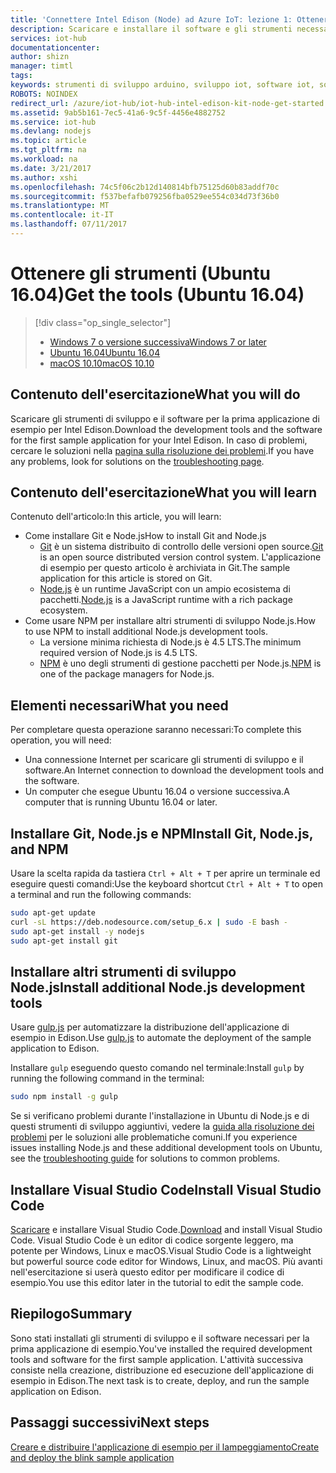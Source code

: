 ```yaml
---
title: 'Connettere Intel Edison (Node) ad Azure IoT: lezione 1: Ottenere gli strumenti (Ubuntu) | Documentazione Microsoft'
description: Scaricare e installare il software e gli strumenti necessari per la prima applicazione di esempio per Edison in Ubuntu.
services: iot-hub
documentationcenter: 
author: shizn
manager: timtl
tags: 
keywords: strumenti di sviluppo arduino, sviluppo iot, software iot, software per internet delle cose, installare git in ubuntu, installare node js in ubuntu
ROBOTS: NOINDEX
redirect_url: /azure/iot-hub/iot-hub-intel-edison-kit-node-get-started
ms.assetid: 9ab5b161-7ec5-41a6-9c5f-4456e4882752
ms.service: iot-hub
ms.devlang: nodejs
ms.topic: article
ms.tgt_pltfrm: na
ms.workload: na
ms.date: 3/21/2017
ms.author: xshi
ms.openlocfilehash: 74c5f06c2b12d140814bfb75125d60b83addf70c
ms.sourcegitcommit: f537befafb079256fba0529ee554c034d73f36b0
ms.translationtype: MT
ms.contentlocale: it-IT
ms.lasthandoff: 07/11/2017
---
```

# <a name="get-the-tools-ubuntu-1604"></a><span data-ttu-id="bed9b-104">Ottenere gli strumenti (Ubuntu 16.04)</span><span class="sxs-lookup"><span data-stu-id="bed9b-104">Get the tools (Ubuntu 16.04)</span></span>

> [!div class="op_single_selector"]
> * <span data-ttu-id="bed9b-105">[Windows 7 o versione successiva][windows]</span><span class="sxs-lookup"><span data-stu-id="bed9b-105">[Windows 7 or later][windows]</span></span>
> * <span data-ttu-id="bed9b-106">[Ubuntu 16.04][ubuntu]</span><span class="sxs-lookup"><span data-stu-id="bed9b-106">[Ubuntu 16.04][ubuntu]</span></span>
> * <span data-ttu-id="bed9b-107">[macOS 10.10][macos]</span><span class="sxs-lookup"><span data-stu-id="bed9b-107">[macOS 10.10][macos]</span></span>

## <a name="what-you-will-do"></a><span data-ttu-id="bed9b-108">Contenuto dell'esercitazione</span><span class="sxs-lookup"><span data-stu-id="bed9b-108">What you will do</span></span>
<span data-ttu-id="bed9b-109">Scaricare gli strumenti di sviluppo e il software per la prima applicazione di esempio per Intel Edison.</span><span class="sxs-lookup"><span data-stu-id="bed9b-109">Download the development tools and the software for the first sample application for your Intel Edison.</span></span> <span data-ttu-id="bed9b-110">In caso di problemi, cercare le soluzioni nella [pagina sulla risoluzione dei problemi][troubleshooting].</span><span class="sxs-lookup"><span data-stu-id="bed9b-110">If you have any problems, look for solutions on the [troubleshooting page][troubleshooting].</span></span>

## <a name="what-you-will-learn"></a><span data-ttu-id="bed9b-111">Contenuto dell'esercitazione</span><span class="sxs-lookup"><span data-stu-id="bed9b-111">What you will learn</span></span>
<span data-ttu-id="bed9b-112">Contenuto dell'articolo:</span><span class="sxs-lookup"><span data-stu-id="bed9b-112">In this article, you will learn:</span></span>

* <span data-ttu-id="bed9b-113">Come installare Git e Node.js</span><span class="sxs-lookup"><span data-stu-id="bed9b-113">How to install Git and Node.js</span></span>
  * <span data-ttu-id="bed9b-114">[Git](https://git-scm.com) è un sistema distribuito di controllo delle versioni open source.</span><span class="sxs-lookup"><span data-stu-id="bed9b-114">[Git](https://git-scm.com) is an open source distributed version control system.</span></span> <span data-ttu-id="bed9b-115">L'applicazione di esempio per questo articolo è archiviata in Git.</span><span class="sxs-lookup"><span data-stu-id="bed9b-115">The sample application for this article is stored on Git.</span></span>
  * <span data-ttu-id="bed9b-116">[Node.js](https://nodejs.org/en/) è un runtime JavaScript con un ampio ecosistema di pacchetti.</span><span class="sxs-lookup"><span data-stu-id="bed9b-116">[Node.js](https://nodejs.org/en/) is a JavaScript runtime with a rich package ecosystem.</span></span>
* <span data-ttu-id="bed9b-117">Come usare NPM per installare altri strumenti di sviluppo Node.js.</span><span class="sxs-lookup"><span data-stu-id="bed9b-117">How to use NPM to install additional Node.js development tools.</span></span>
  * <span data-ttu-id="bed9b-118">La versione minima richiesta di Node.js è 4.5 LTS.</span><span class="sxs-lookup"><span data-stu-id="bed9b-118">The minimum required version of Node.js is 4.5 LTS.</span></span>
  * <span data-ttu-id="bed9b-119">[NPM](https://www.npmjs.com) è uno degli strumenti di gestione pacchetti per Node.js.</span><span class="sxs-lookup"><span data-stu-id="bed9b-119">[NPM](https://www.npmjs.com) is one of the package managers for Node.js.</span></span>

## <a name="what-you-need"></a><span data-ttu-id="bed9b-120">Elementi necessari</span><span class="sxs-lookup"><span data-stu-id="bed9b-120">What you need</span></span>
<span data-ttu-id="bed9b-121">Per completare questa operazione saranno necessari:</span><span class="sxs-lookup"><span data-stu-id="bed9b-121">To complete this operation, you will need:</span></span>
* <span data-ttu-id="bed9b-122">Una connessione Internet per scaricare gli strumenti di sviluppo e il software.</span><span class="sxs-lookup"><span data-stu-id="bed9b-122">An Internet connection to download the development tools and the software.</span></span>
* <span data-ttu-id="bed9b-123">Un computer che esegue Ubuntu 16.04 o versione successiva.</span><span class="sxs-lookup"><span data-stu-id="bed9b-123">A computer that is running Ubuntu 16.04 or later.</span></span>

## <a name="install-git-nodejs-and-npm"></a><span data-ttu-id="bed9b-124">Installare Git, Node.js e NPM</span><span class="sxs-lookup"><span data-stu-id="bed9b-124">Install Git, Node.js, and NPM</span></span>
<span data-ttu-id="bed9b-125">Usare la scelta rapida da tastiera `Ctrl + Alt + T` per aprire un terminale ed eseguire questi comandi:</span><span class="sxs-lookup"><span data-stu-id="bed9b-125">Use the keyboard shortcut `Ctrl + Alt + T` to open a terminal and run the following commands:</span></span>

```bash
sudo apt-get update
curl -sL https://deb.nodesource.com/setup_6.x | sudo -E bash -
sudo apt-get install -y nodejs
sudo apt-get install git
```

## <a name="install-additional-nodejs-development-tools"></a><span data-ttu-id="bed9b-126">Installare altri strumenti di sviluppo Node.js</span><span class="sxs-lookup"><span data-stu-id="bed9b-126">Install additional Node.js development tools</span></span>
<span data-ttu-id="bed9b-127">Usare [gulp.js](http://gulpjs.com) per automatizzare la distribuzione dell'applicazione di esempio in Edison.</span><span class="sxs-lookup"><span data-stu-id="bed9b-127">Use [gulp.js](http://gulpjs.com) to automate the deployment of the sample application to Edison.</span></span>

<span data-ttu-id="bed9b-128">Installare `gulp` eseguendo questo comando nel terminale:</span><span class="sxs-lookup"><span data-stu-id="bed9b-128">Install `gulp` by running the following command in the terminal:</span></span>

```bash
sudo npm install -g gulp
```

<span data-ttu-id="bed9b-129">Se si verificano problemi durante l'installazione in Ubuntu di Node.js e di questi strumenti di sviluppo aggiuntivi, vedere la [guida alla risoluzione dei problemi][troubleshooting] per le soluzioni alle problematiche comuni.</span><span class="sxs-lookup"><span data-stu-id="bed9b-129">If you experience issues installing Node.js and these additional development tools on Ubuntu, see the [troubleshooting guide][troubleshooting] for solutions to common problems.</span></span>

## <a name="install-visual-studio-code"></a><span data-ttu-id="bed9b-130">Installare Visual Studio Code</span><span class="sxs-lookup"><span data-stu-id="bed9b-130">Install Visual Studio Code</span></span>
<span data-ttu-id="bed9b-131">[Scaricare](https://code.visualstudio.com/docs/setup/linux) e installare Visual Studio Code.</span><span class="sxs-lookup"><span data-stu-id="bed9b-131">[Download](https://code.visualstudio.com/docs/setup/linux) and install Visual Studio Code.</span></span> <span data-ttu-id="bed9b-132">Visual Studio Code è un editor di codice sorgente leggero, ma potente per Windows, Linux e macOS.</span><span class="sxs-lookup"><span data-stu-id="bed9b-132">Visual Studio Code is a lightweight but powerful source code editor for Windows, Linux, and macOS.</span></span> <span data-ttu-id="bed9b-133">Più avanti nell'esercitazione si userà questo editor per modificare il codice di esempio.</span><span class="sxs-lookup"><span data-stu-id="bed9b-133">You use this editor later in the tutorial to edit the sample code.</span></span>

## <a name="summary"></a><span data-ttu-id="bed9b-134">Riepilogo</span><span class="sxs-lookup"><span data-stu-id="bed9b-134">Summary</span></span>
<span data-ttu-id="bed9b-135">Sono stati installati gli strumenti di sviluppo e il software necessari per la prima applicazione di esempio.</span><span class="sxs-lookup"><span data-stu-id="bed9b-135">You've installed the required development tools and software for the first sample application.</span></span> <span data-ttu-id="bed9b-136">L'attività successiva consiste nella creazione, distribuzione ed esecuzione dell'applicazione di esempio in Edison.</span><span class="sxs-lookup"><span data-stu-id="bed9b-136">The next task is to create, deploy, and run the sample application on Edison.</span></span>

## <a name="next-steps"></a><span data-ttu-id="bed9b-137">Passaggi successivi</span><span class="sxs-lookup"><span data-stu-id="bed9b-137">Next steps</span></span>
<span data-ttu-id="bed9b-138">[Creare e distribuire l'applicazione di esempio per il lampeggiamento][create-and-deploy-the-blink-application]</span><span class="sxs-lookup"><span data-stu-id="bed9b-138">[Create and deploy the blink sample application][create-and-deploy-the-blink-application]</span></span>
<!-- Images and links -->

[troubleshooting]: iot-hub-intel-edison-kit-node-troubleshooting.md
[create-and-deploy-the-blink-application]: iot-hub-intel-edison-kit-node-lesson1-deploy-blink-app.md
[windows]: iot-hub-intel-edison-kit-node-lesson1-get-the-tools-win32.md
[ubuntu]: iot-hub-intel-edison-kit-node-lesson1-get-the-tools-ubuntu.md
[macos]: iot-hub-intel-edison-kit-node-lesson1-get-the-tools-mac.md
